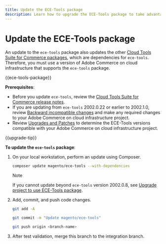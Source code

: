 ```yaml
---
title: Update the ECE-Tools package
description: Learn how to upgrade the ECE-Tools package to take advantage of the latest fixes and features applied to Adobe Commerce on cloud infrastructure.
---
```


# Update the ECE-Tools package

An update to the `ece-tools` package also updates the other [Cloud Tools Suite for Commerce packages](../release-notes/cloud-tools-suite.md), which are dependencies for `ece-tools`. Therefore, you must use a version of Adobe Commerce on cloud infrastructure that supports the `ece-tools` package.

{{ece-tools-package}}

**Prerequisites**:

-  Before you update `ece-tools`, review the [Cloud Tools Suite for Commerce release notes](../release-notes/cloud-tools-suite.md).
-  If you are updating from `ece-tools` 2002.0.22 or earlier to 2002.1.0, review [Backward incompatible changes](../release-notes/backward-incompatible-changes.md) and make any required changes to your Adobe Commerce on cloud infrastructure project.
-  Review [Upgrades and Patches](../development/commerce-version.md#upgrade-from-older-versions) to determine the ECE-Tools versions compatible with your Adobe Commerce on cloud infrastructure project.

{{upgrade-tip}}

**To update the `ece-tools` package**:

1. On your local workstation, perform an update using Composer.

   ```bash
   composer update magento/ece-tools --with-dependencies
   ```

   >[!NOTE]
   >
   >If you cannot update beyond `ece-tools` version 2002.0.8, see [Upgrade project to use ECE-Tools package](install-package.md).

1. Add, commit, and push code changes.

   ```bash
   git add -A
   ```

   ```bash
   git commit -m "Update magento/ece-tools"
   ```

   ```bash
   git push origin <branch-name>
   ```

1. After test validation, merge this branch to the integration branch.
